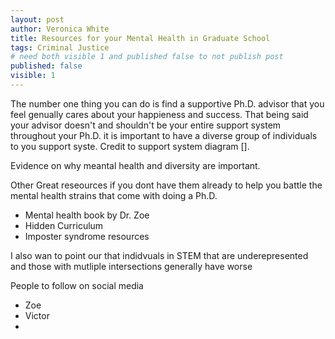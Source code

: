```yaml
---
layout: post
author: Veronica White
title: Resources for your Mental Health in Graduate School
tags: Criminal Justice
# need both visible 1 and published false to not publish post
published: false
visible: 1
---
```


The number one thing you can do is find a supportive Ph.D. advisor that you feel genually cares about your happieness and success. That being said your advisor doesn't and shouldn't be your entire support system throughout your Ph.D. it is important to have a diverse group of individuals to you support syste. Credit to support system diagram [].

Evidence on why meantal health and diversity are important. 

Other Great reseources if you dont have them already to help you battle the mental health strains that come with doing a Ph.D.
- Mental health book by Dr. Zoe
- Hidden Curriculum
- Imposter syndrome resources

I also wan to point our that indidvuals in STEM that are underepresented and those with mutliple intersections generally have worse 

People to follow on social media
- Zoe 
- Victor
- 
